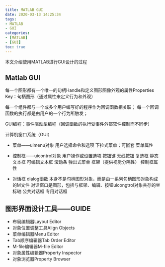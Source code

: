```yaml
---
title: MATLAB GUI
date: 2020-03-13 14:25:34
tags: 
- MATLAB
- GUI
categories:
- [MATLAB]
- [GUI]
toc: true
---
```

本文介绍使用MATLAB进行GUI设计的过程
<!--more-->
## Matlab GUI

每一个图形都有一个唯一的句柄Handle和定义图形图像外观的属性Properties
Key：句柄图形（通过属性来定义行为和外观）

每一个组件都与一个或多个用户编写好的程序作为回调函数相关联；
每一个回调函数的执行都是由用户的一个行为所触发；

GUI编程：事件驱动型编程（回调函数的执行受事件外部软件控制而不同步）

计算机窗口系统（GUI）

- 菜单——uimenu对象
  用户选择命令和选项
  下拉式菜单；可嵌套
  菜单属性

- 控制框——uicontrol对象
  用户操作或设置选项
  按钮键
  无线按钮
  复选框
  静态文本框
  可编辑文本框
  滚动条
  弹出式菜单
  框架（提供视觉分隔性）
  控制框属性

- 对话框
  dialog函数
  本身不是句柄图形对象，而是由一系列句柄图形对象构成的M文件
  对话窗口是图形，包括与框架、编辑、按钮uicongtrol对象共存的坐标轴
  公共对话框
  专用对话框

## 图形界面设计工具——GUIDE

- 布局编辑器Layout Editor
- 对象位置调整工具Align Objects
- 菜单编辑器Menu Editor
- Tab顺序编辑器Tab Order Editor
- M-file编辑器M-file Editor
- 对象属性编辑器Property Inspector
- 对象浏览器Property Browser
